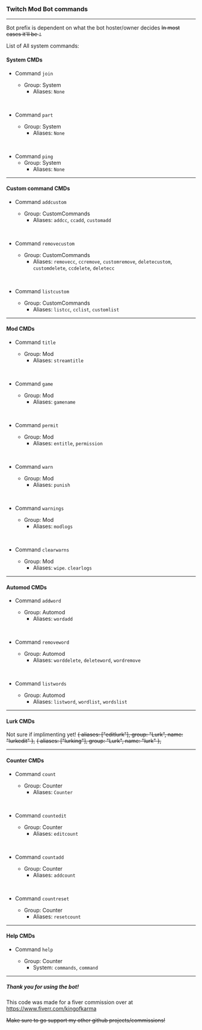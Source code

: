 ### Twitch Mod Bot commands

---

Bot prefix is dependent on what the bot hoster/owner decides
~~In most cases it'll be `!`~~

List of All system commands:

#### System CMDs

- Command `join`

  - Group: System
    - Aliases: `None`

<br>

- Command `part`

  - Group: System
    - Aliases: `None`

<br>

- Command `ping`
  - Group: System
    - Aliases: `None`

---

#### Custom command CMDs

- Command `addcustom`

  - Group: CustomCommands
    - Aliases:
      `addcc`,
      `ccadd`,
      `customadd`

<br>

- Command `removecustom`

  - Group: CustomCommands
    - Aliases:
      `removecc`,
      `ccremove`,
      `customremove`,
      `deletecustom`,
      `customdelete`,
      `ccdelete`,
      `deletecc`

<br>

- Command `listcustom`

  - Group: CustomCommands
    - Aliases:
      `listcc`,
      `cclist`,
      `customlist`

---

#### Mod CMDs

- Command `title`

  - Group: Mod
    - Aliases:
      `streamtitle`

<br>

- Command `game`

  - Group: Mod
    - Aliases:
      `gamename`

<br>

- Command `permit`

  - Group: Mod
    - Aliases:
      `entitle`,
      `permission`

<br>

- Command `warn`

  - Group: Mod
    - Aliases:
      `punish`

<br>

- Command `warnings`

  - Group: Mod
    - Aliases:
      `modlogs`

<br>

- Command `clearwarns`

  - Group: Mod
    - Aliases:
      `wipe`.
      `clearlogs`

---

#### Automod CMDs

- Command `addword`

  - Group: Automod
    - Aliases:
      `wordadd`

<br>

- Command `removeword`

  - Group: Automod
    - Aliases:
      `worddelete`,
      `deleteword`,
      `wordremove`

<br>

- Command `listwords`

  - Group: Automod
    - Aliases:
      `listword`,
      `wordlist`,
      `wordslist`

---

#### Lurk CMDs

Not sure if implimenting yet!
~~{ aliases: ["editlurk"], group: "Lurk", name: "lurkedit" },~~
~~{ aliases: ["lurking"], group: "Lurk", name: "lurk" },~~

---

#### Counter CMDs

- Command `count`

  - Group: Counter
    - Aliases:
      `Counter`

<br>

- Command `countedit`

  - Group: Counter
    - Aliases:
      `editcount`

<br>

- Command `countadd`

  - Group: Counter
    - Aliases:
      `addcount`

<br>

- Command `countreset`

  - Group: Counter
    - Aliases:
      `resetcount`

---

#### Help CMDs

- Command `help`

  - Group: Counter
    - System:
      `commands`,
      `command`

---

##### Thank you for using the bot!

This code was made for a fiver commission over at
https://www.fiverr.com/kingofkarma

~~Make sure to go support my other github projects/commissions!~~
